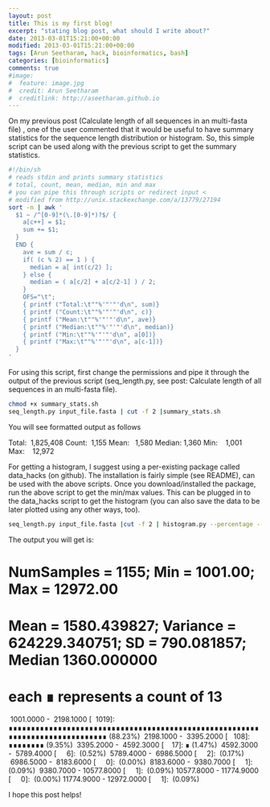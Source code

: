 ```yaml
---
layout: post
title: This is my first blog!
excerpt: "stating blog post, what should I write about?"
date: 2013-03-01T15:21:00+00:00
modified: 2013-03-01T15:21:00+00:00
tags: [Arun Seetharam, hack, bioinformatics, bash]
categories: [bioinformatics]
comments: true
#image:
#  feature: image.jpg
#  credit: Arun Seetharam
#  creditlink: http://aseetharam.github.io
---
```


On my previous post (Calculate length of all sequences in an multi-fasta file) , one of the user commented that it would be useful to have summary statistics for the sequence length distribution or histogram. So, this simple script can be used along with the previous script to get the summary statistics.

```bash
#!/bin/sh
# reads stdin and prints summary statistics
# total, count, mean, median, min and max
# you can pipe this through scripts or redirect input <
# modified from http://unix.stackexchange.com/a/13779/27194
sort -n | awk '
  $1 ~ /^[0-9]*(\.[0-9]*)?$/ {
    a[c++] = $1;
    sum += $1;
  }
  END {
    ave = sum / c;
    if( (c % 2) == 1 ) {
      median = a[ int(c/2) ];
    } else {
      median = ( a[c/2] + a[c/2-1] ) / 2;
    }
    OFS="\t";
    { printf ("Total:\t""%'"'"'d\n", sum)}
    { printf ("Count:\t""%'"'"'d\n", c)}
    { printf ("Mean:\t""%'"'"'d\n", ave)}
    { printf ("Median:\t""%'"'"'d\n", median)}
    { printf ("Min:\t""%'"'"'d\n", a[0])}
    { printf ("Max:\t""%'"'"'d\n", a[c-1])}
  }
'
```

For using this script, first change the permissions and pipe it through the output of the previous script (seq_length.py, see post: Calculate length of all sequences in an multi-fasta file).

```bash
chmod +x summary_stats.sh
seq_length.py input_file.fasta | cut -f 2 |summary_stats.sh
```

You will see formatted output as follows

Total:  1,825,408
Count:  1,155
Mean:   1,580
Median: 1,360
Min:    1,001
Max:    12,972

For getting a histogram, I suggest using a per-existing package called data_hacks (on github). The installation is fairly simple (see README), can be used with the above scripts. Once you download/installed the package, run the above script to get the min/max values. This can be plugged in to the data_hacks script to get the histogram (you can also save the data to be later plotted using any other ways, too).

```bash
seq_length.py input_file.fasta |cut -f 2 | histogram.py --percentage --max=12972 --min=1001
```

The output you will get is:

# NumSamples = 1155; Min = 1001.00; Max = 12972.00
# Mean = 1580.439827; Variance = 624229.340751; SD = 790.081857; Median 1360.000000
# each ∎ represents a count of 13
 1001.0000 -  2198.1000 [  1019]: ∎∎∎∎∎∎∎∎∎∎∎∎∎∎∎∎∎∎∎∎∎∎∎∎∎∎∎∎∎∎∎∎∎∎∎∎∎∎∎∎∎∎∎∎∎∎∎∎∎∎∎∎∎∎∎∎∎∎∎∎∎∎∎∎∎∎∎∎∎∎∎∎∎∎∎∎∎∎ (88.23%)
 2198.1000 -  3395.2000 [   108]: ∎∎∎∎∎∎∎∎ (9.35%)
 3395.2000 -  4592.3000 [    17]: ∎ (1.47%)
 4592.3000 -  5789.4000 [     6]:  (0.52%)
 5789.4000 -  6986.5000 [     2]:  (0.17%)
 6986.5000 -  8183.6000 [     0]:  (0.00%)
 8183.6000 -  9380.7000 [     1]:  (0.09%)
 9380.7000 - 10577.8000 [     1]:  (0.09%)
10577.8000 - 11774.9000 [     0]:  (0.00%)
11774.9000 - 12972.0000 [     1]:  (0.09%)

I hope this post helps!

